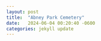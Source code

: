 ```yaml
---
layout: post
title:  "Abney Park Cemetery"
date:   2024-06-04 00:20:40 -0600
categories: jekyll update
---
```

